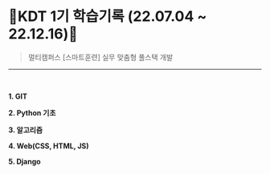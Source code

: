 # 🎀KDT 1기 학습기록 (22.07.04 ~ 22.12.16)🎀

> 멀티캠퍼스 [스마트훈련] 실무 맞춤형 풀스택 개발

<hr>
<br>

**1. GIT**

**2. Python 기초**

**3. 알고리즘**

**4. Web(CSS, HTML, JS)**

**5. Django**
